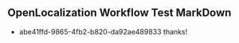 ## OpenLocalization Workflow Test MarkDown
* abe41ffd-9865-4fb2-b820-da92ae489833 thanks!

<!--HONumber=Jul16_HO4-->


